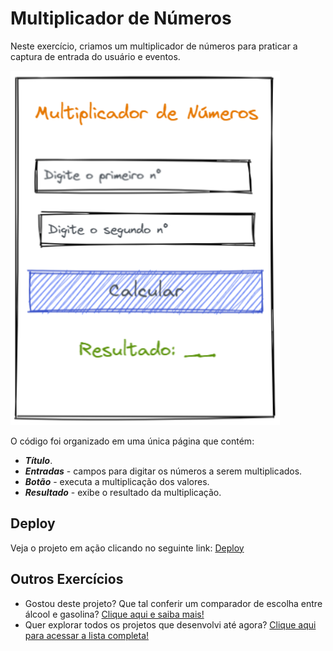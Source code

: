 # Multiplicador de Números

Neste exercício, criamos um multiplicador de números para praticar a captura de entrada do usuário e eventos.

![Imagem de referência do multiplicador de números](base-exercicio-3.png)

O código foi organizado em uma única página que contém:
- ***Título***.
- ***Entradas*** - campos para digitar os números a serem multiplicados.
- ***Botão*** - executa a multiplicação dos valores.
- ***Resultado*** - exibe o resultado da multiplicação.

## Deploy
Veja o projeto em ação clicando no seguinte link:
[Deploy](https://snack.expo.dev/@isaquesv/ex3-multiplicador-de-numeros)

## Outros Exercícios
- Gostou deste projeto? Que tal conferir um comparador de escolha entre álcool e gasolina?
[Clique aqui e saiba mais!](https://github.com/isaquesv/PpDM_Tarefas/tree/master/ex4-alcool-ou-gasolina)
- Quer explorar todos os projetos que desenvolvi até agora?
[Clique aqui para acessar a lista completa!](https://github.com/isaquesv/PpDM_Tarefas)